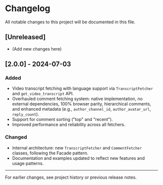# Changelog

All notable changes to this project will be documented in this file.

## [Unreleased]

- (Add new changes here)

## [2.0.0] - 2024-07-03
### Added
- Video transcript fetching with language support via `TranscriptFetcher` and `get_video_transcript` API.
- Overhauled comment fetching system: native implementation, no external dependencies, 100% browser parity, hierarchical comments, and enhanced metadata (e.g., `author_channel_id`, `author_avatar_url`, `reply_count`).
- Support for comment sorting ("top" and "recent").
- Improved performance and reliability across all fetchers.

### Changed
- Internal architecture: new `TranscriptFetcher` and `CommentFetcher` classes, following the Facade pattern.
- Documentation and examples updated to reflect new features and usage patterns.

---

For earlier changes, see project history or previous release notes. 